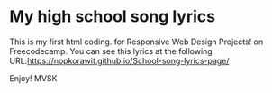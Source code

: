 # My high school song lyrics
This is my first html coding.
for Responsive Web Design Projects! on Freecodecamp.
You can see this lyrics at the following URL:https://nopkorawit.github.io/School-song-lyrics-page/

Enjoy! MVSK
